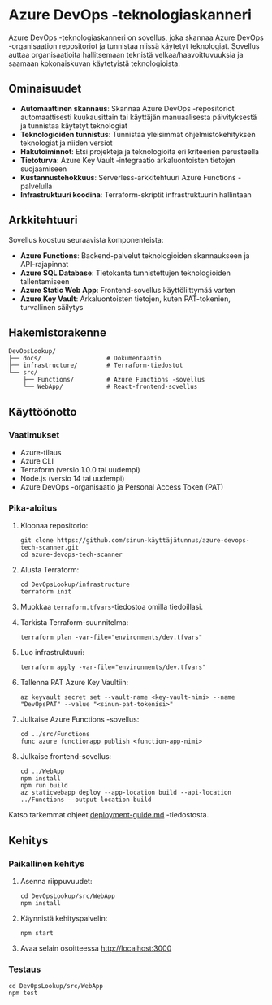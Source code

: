 # Azure DevOps -teknologiaskanneri

Azure DevOps -teknologiaskanneri on sovellus, joka skannaa Azure DevOps -organisaation repositoriot ja tunnistaa niissä käytetyt teknologiat. Sovellus auttaa organisaatioita hallitsemaan teknistä velkaa/haavoittuvuuksia ja saamaan kokonaiskuvan käytetyistä teknologioista.

## Ominaisuudet

- **Automaattinen skannaus**: Skannaa Azure DevOps -repositoriot automaattisesti kuukausittain tai käyttäjän manuaalisesta päivityksestä ja tunnistaa käytetyt teknologiat
- **Teknologioiden tunnistus**: Tunnistaa yleisimmät ohjelmistokehityksen teknologiat ja niiden versiot
- **Hakutoiminnot**: Etsi projekteja ja teknologioita eri kriteerien perusteella
- **Tietoturva**: Azure Key Vault -integraatio arkaluontoisten tietojen suojaamiseen
- **Kustannustehokkuus**: Serverless-arkkitehtuuri Azure Functions -palvelulla
- **Infrastruktuuri koodina**: Terraform-skriptit infrastruktuurin hallintaan

## Arkkitehtuuri

Sovellus koostuu seuraavista komponenteista:

- **Azure Functions**: Backend-palvelut teknologioiden skannaukseen ja API-rajapinnat
- **Azure SQL Database**: Tietokanta tunnistettujen teknologioiden tallentamiseen
- **Azure Static Web App**: Frontend-sovellus käyttöliittymää varten
- **Azure Key Vault**: Arkaluontoisten tietojen, kuten PAT-tokenien, turvallinen säilytys

## Hakemistorakenne

```
DevOpsLookup/
├── docs/                  # Dokumentaatio
├── infrastructure/        # Terraform-tiedostot
└── src/
    ├── Functions/         # Azure Functions -sovellus
    └── WebApp/            # React-frontend-sovellus
```

## Käyttöönotto

### Vaatimukset

- Azure-tilaus
- Azure CLI
- Terraform (versio 1.0.0 tai uudempi)
- Node.js (versio 14 tai uudempi)
- Azure DevOps -organisaatio ja Personal Access Token (PAT)

### Pika-aloitus

1. Kloonaa repositorio:
   ```
   git clone https://github.com/sinun-käyttäjätunnus/azure-devops-tech-scanner.git
   cd azure-devops-tech-scanner
   ```

2. Alusta Terraform:
   ```
   cd DevOpsLookup/infrastructure
   terraform init
   ```

3. Muokkaa `terraform.tfvars`-tiedostoa omilla tiedoillasi.

4. Tarkista Terraform-suunnitelma:
   ```
   terraform plan -var-file="environments/dev.tfvars"
   ```

5. Luo infrastruktuuri:
   ```
   terraform apply -var-file="environments/dev.tfvars"
   ```

6. Tallenna PAT Azure Key Vaultiin:
   ```
   az keyvault secret set --vault-name <key-vault-nimi> --name "DevOpsPAT" --value "<sinun-pat-tokenisi>"
   ```

7. Julkaise Azure Functions -sovellus:
   ```
   cd ../src/Functions
   func azure functionapp publish <function-app-nimi>
   ```

8. Julkaise frontend-sovellus:
   ```
   cd ../WebApp
   npm install
   npm run build
   az staticwebapp deploy --app-location build --api-location ../Functions --output-location build
   ```

Katso tarkemmat ohjeet [deployment-guide.md](docs/deployment-guide.md) -tiedostosta.

## Kehitys

### Paikallinen kehitys

1. Asenna riippuvuudet:
   ```
   cd DevOpsLookup/src/WebApp
   npm install
   ```

2. Käynnistä kehityspalvelin:
   ```
   npm start
   ```

3. Avaa selain osoitteessa [http://localhost:3000](http://localhost:3000)

### Testaus

```
cd DevOpsLookup/src/WebApp
npm test
```
